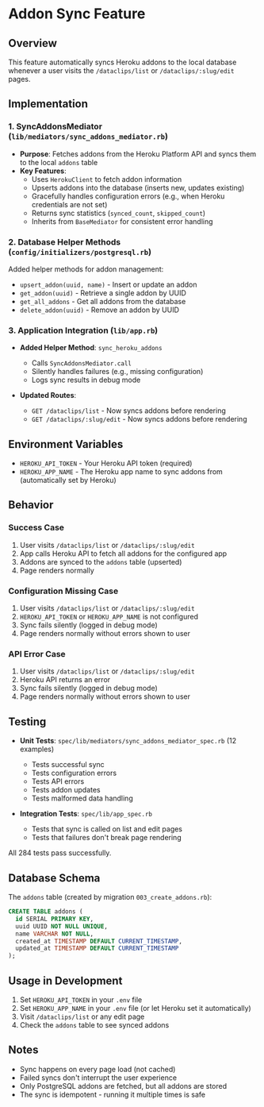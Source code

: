 # Addon Sync Feature

## Overview
This feature automatically syncs Heroku addons to the local database whenever a user visits the `/dataclips/list` or `/dataclips/:slug/edit` pages.

## Implementation

### 1. SyncAddonsMediator (`lib/mediators/sync_addons_mediator.rb`)
- **Purpose**: Fetches addons from the Heroku Platform API and syncs them to the local `addons` table
- **Key Features**:
  - Uses `HerokuClient` to fetch addon information
  - Upserts addons into the database (inserts new, updates existing)
  - Gracefully handles configuration errors (e.g., when Heroku credentials are not set)
  - Returns sync statistics (`synced_count`, `skipped_count`)
  - Inherits from `BaseMediator` for consistent error handling

### 2. Database Helper Methods (`config/initializers/postgresql.rb`)
Added helper methods for addon management:
- `upsert_addon(uuid, name)` - Insert or update an addon
- `get_addon(uuid)` - Retrieve a single addon by UUID
- `get_all_addons` - Get all addons from the database
- `delete_addon(uuid)` - Remove an addon by UUID

### 3. Application Integration (`lib/app.rb`)
- **Added Helper Method**: `sync_heroku_addons`
  - Calls `SyncAddonsMediator.call`
  - Silently handles failures (e.g., missing configuration)
  - Logs sync results in debug mode
  
- **Updated Routes**:
  - `GET /dataclips/list` - Now syncs addons before rendering
  - `GET /dataclips/:slug/edit` - Now syncs addons before rendering

## Environment Variables
- `HEROKU_API_TOKEN` - Your Heroku API token (required)
- `HEROKU_APP_NAME` - The Heroku app name to sync addons from (automatically set by Heroku)

## Behavior

### Success Case
1. User visits `/dataclips/list` or `/dataclips/:slug/edit`
2. App calls Heroku API to fetch all addons for the configured app
3. Addons are synced to the `addons` table (upserted)
4. Page renders normally

### Configuration Missing Case
1. User visits `/dataclips/list` or `/dataclips/:slug/edit`
2. `HEROKU_API_TOKEN` or `HEROKU_APP_NAME` is not configured
3. Sync fails silently (logged in debug mode)
4. Page renders normally without errors shown to user

### API Error Case
1. User visits `/dataclips/list` or `/dataclips/:slug/edit`
2. Heroku API returns an error
3. Sync fails silently (logged in debug mode)
4. Page renders normally without errors shown to user

## Testing
- **Unit Tests**: `spec/lib/mediators/sync_addons_mediator_spec.rb` (12 examples)
  - Tests successful sync
  - Tests configuration errors
  - Tests API errors
  - Tests addon updates
  - Tests malformed data handling

- **Integration Tests**: `spec/lib/app_spec.rb`
  - Tests that sync is called on list and edit pages
  - Tests that failures don't break page rendering

All 284 tests pass successfully.

## Database Schema
The `addons` table (created by migration `003_create_addons.rb`):
```sql
CREATE TABLE addons (
  id SERIAL PRIMARY KEY,
  uuid UUID NOT NULL UNIQUE,
  name VARCHAR NOT NULL,
  created_at TIMESTAMP DEFAULT CURRENT_TIMESTAMP,
  updated_at TIMESTAMP DEFAULT CURRENT_TIMESTAMP
);
```

## Usage in Development
1. Set `HEROKU_API_TOKEN` in your `.env` file
2. Set `HEROKU_APP_NAME` in your `.env` file (or let Heroku set it automatically)
3. Visit `/dataclips/list` or any edit page
4. Check the `addons` table to see synced addons

## Notes
- Sync happens on every page load (not cached)
- Failed syncs don't interrupt the user experience
- Only PostgreSQL addons are fetched, but all addons are stored
- The sync is idempotent - running it multiple times is safe

